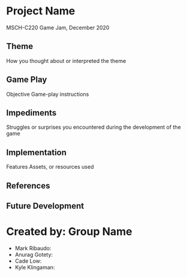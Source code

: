 # Project Name
MSCH-C220 Game Jam, December 2020

## Theme
How you thought about or interpreted the theme

## Game Play
Objective
Game-play instructions

## Impediments
Struggles or surprises you encountered during the development of the game

## Implementation
Features
Assets, or resources used

## References

## Future Development

# Created by: Group Name
- Mark Ribaudo:
- Anurag Gotety:
- Cade Low:
- Kyle Klingaman: 
